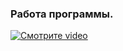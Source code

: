 ### Работа программы.

[![Смотрите video](https://raw.githubusercontent.com/username/repository/branch/path/to/thumbnail.jpg)](https://raw.githubusercontent.com/BlackbirdXX/C_CourseWork/blob/main/img/work.mp4)

